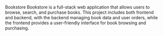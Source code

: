 
Bookstore
Bookstore is a full-stack web application that allows users to browse, search,
and purchase books. This project includes both frontend
and backend, with the backend managing book data and user orders, 
while the frontend provides a user-friendly interface for book browsing and purchasing.
